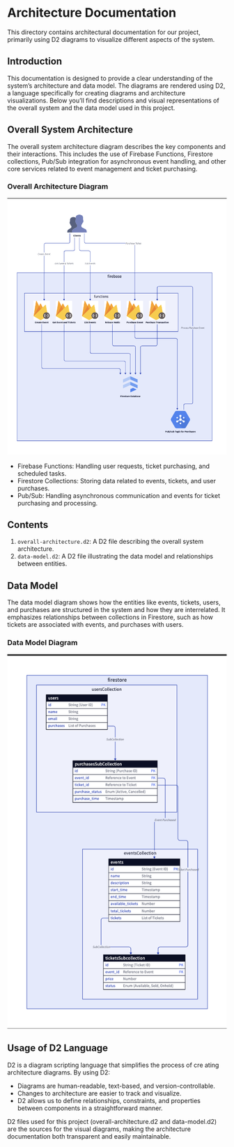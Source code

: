 # Architecture Documentation

This directory contains architectural documentation for our project, primarily using D2 diagrams to visualize different aspects of the system.

## Introduction

This documentation is designed to provide a clear understanding of the system’s architecture and data model. The diagrams are rendered using D2, a language specifically for creating diagrams and architecture visualizations. Below you’ll find descriptions and visual representations of the overall system and the data model used in this project.

## Overall System Architecture

The overall system architecture diagram describes the key components and their interactions. This includes the use of Firebase Functions, Firestore collections, Pub/Sub integration for asynchronous event handling, and other core services related to event management and ticket purchasing.

### Overall Architecture Diagram

![Overall Architecture](overall-architecture-rendered.png)

- Firebase Functions: Handling user requests, ticket purchasing, and scheduled tasks.
- Firestore Collections: Storing data related to events, tickets, and user purchases.
- Pub/Sub: Handling asynchronous communication and events for ticket purchasing and processing.

## Contents

1. `overall-architecture.d2`: A D2 file describing the overall system architecture.
2. `data-model.d2`: A D2 file illustrating the data model and relationships between entities.

## Data Model

The data model diagram shows how the entities like events, tickets, users, and purchases are structured in the system and how they are interrelated. It emphasizes relationships between collections in Firestore, such as how tickets are associated with events, and purchases with users.

### Data Model Diagram

![Data Model](data-model-rendered.png)

## Usage of D2 Language
D2 is a diagram scripting language that simplifies the process of cre
ating architecture diagrams. By using D2:

- Diagrams are human-readable, text-based, and version-controllable.
- Changes to architecture are easier to track and visualize.
- D2 allows us to define relationships, constraints, and properties between components in a straightforward manner.

D2 files used for this project (overall-architecture.d2 and data-model.d2) are the sources for the visual diagrams, making the architecture documentation both transparent and easily maintainable.
